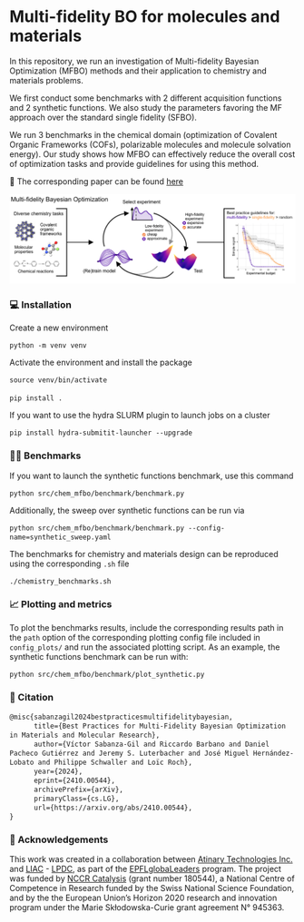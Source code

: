 # Multi-fidelity BO for molecules and materials

In this repository, we run an investigation of Multi-fidelity Bayesian Optimization (MFBO) methods and their application to chemistry and materials problems.

We first conduct some benchmarks with 2 different acquisition functions and 2 synthetic functions. We also study the parameters favoring the MF approach over the standard single fidelity (SFBO).

We run 3 benchmarks in the chemical domain (optimization of Covalent Organic Frameworks (COFs), polarizable molecules and molecule solvation energy). Our study shows how MFBO can effectively reduce the overall cost of optimization tasks and provide guidelines for using this method.

📄 The corresponding paper can be found [here](https://arxiv.org/abs/2410.00544)

![](fig1.png)

### 💻 Installation

Create a new environment

```
python -m venv venv
```
Activate the environment and install the package
```
source venv/bin/activate

pip install .
```

If you want to use the hydra SLURM plugin to launch jobs on a cluster
```
pip install hydra-submitit-launcher --upgrade
```


### 🏋🏼 Benchmarks

If you want to launch the synthetic functions benchmark, use this command

```
python src/chem_mfbo/benchmark/benchmark.py
```
Additionally, the sweep over synthetic functions can be run via

```
python src/chem_mfbo/benchmark/benchmark.py --config-name=synthetic_sweep.yaml
```

The benchmarks for chemistry and materials design can be reproduced using the corresponding `.sh` file

```
./chemistry_benchmarks.sh
```

### 📈 Plotting and metrics
To plot the benchmarks results, include the corresponding results path in the `path` option of the corresponding plotting config file included in `config_plots/` and run the associated plotting script. As an example, the synthetic functions benchmark can be run with:

```
python src/chem_mfbo/benchmark/plot_synthetic.py
```


### 📄 Citation
```
@misc{sabanzagil2024bestpracticesmultifidelitybayesian,
      title={Best Practices for Multi-Fidelity Bayesian Optimization in Materials and Molecular Research}, 
      author={Víctor Sabanza-Gil and Riccardo Barbano and Daniel Pacheco Gutiérrez and Jeremy S. Luterbacher and José Miguel Hernández-Lobato and Philippe Schwaller and Loïc Roch},
      year={2024},
      eprint={2410.00544},
      archivePrefix={arXiv},
      primaryClass={cs.LG},
      url={https://arxiv.org/abs/2410.00544}, 
}
```

### 🌟 Acknowledgements
This work was created in a collaboration between [Atinary Technologies Inc.](https://atinary.com/) and [LIAC](https://github.com/schwallergroup) - [LPDC](https://github.com/luterbachergroup), as part of the [EPFLglobaLeaders](https://www.epfl.ch/education/phd/doctoral-studies-structure/customized-curricula/epflglobaleaders/) program. The project was funded by [NCCR Catalysis](https://www.nccr-catalysis.ch/) (grant number 180544), a National Centre of Competence in Research funded by the Swiss National Science Foundation, and by the the European Union’s Horizon 2020 research and innovation program under the Marie Skłodowska-Curie grant agreement N° 945363.
